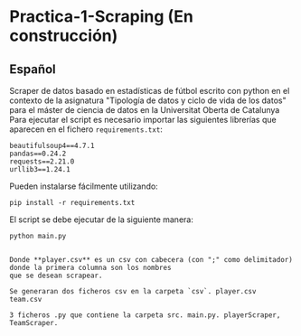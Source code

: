 # Practica-1-Scraping (En construcción)

## Español
Scraper de datos basado en estadísticas de fútbol  escrito con python en el contexto de la asignatura "Tipología de datos y ciclo de vida de los datos" para el máster de ciencia de datos en la Universitat Oberta de Catalunya
Para ejecutar el script es necesario importar las siguientes librerías que aparecen en el fichero `requirements.txt`:
```
beautifulsoup4==4.7.1
pandas==0.24.2
requests==2.21.0
urllib3==1.24.1

```
Pueden instalarse fácilmente utilizando:
```shell script
pip install -r requirements.txt
```

El script se debe ejecutar de la siguiente manera:
```
python main.py


Donde **player.csv** es un csv con cabecera (con ";" como delimitador) donde la primera columna son los nombres 
que se desean scrapear.

Se generaran dos ficheros csv en la carpeta `csv`. player.csv
team.csv

3 ficheros .py que contiene la carpeta src. main.py. playerScraper, TeamScraper.
```



